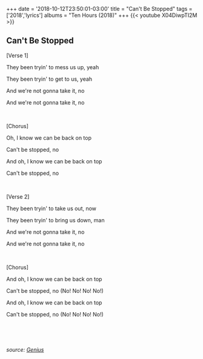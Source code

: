 +++
date = '2018-10-12T23:50:01-03:00'
title = "Can't Be Stopped"
tags = ['2018','lyrics']
albums = "Ten Hours (2018)"
+++
{{< youtube X04DiwpTI2M >}}

## Can't Be Stopped

[Verse 1]

They been tryin' to mess us up, yeah

They been tryin' to get to us, yeah

And we're not gonna take it, no

And we're not gonna take it, no


&nbsp;


[Chorus]

Oh, I know we can be back on top

Can't be stopped, no

And oh, I know we can be back on top

Can't be stopped, no



&nbsp;

[Verse 2]

They been tryin' to take us out, now

They been tryin' to bring us down, man

And we're not gonna take it, no

And we're not gonna take it, no


&nbsp;

[Chorus]

And oh, I know we can be back on top

Can't be stopped, no (No! No! No! No!)

And oh, I know we can be back on top

Can't be stopped, no (No! No! No! No!)

&nbsp;

&nbsp;

_source: [Genius](https://genius.com/artists/First-of-october)_
